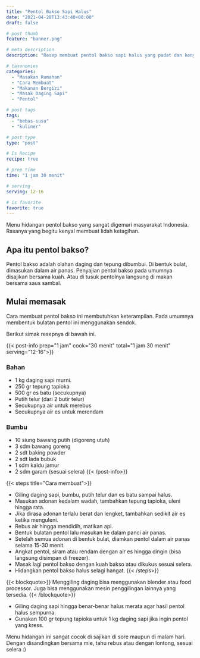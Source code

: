 ```yaml
---
title: "Pentol Bakso Sapi Halus"
date: "2021-04-28T13:43:40+00:00"
draft: false

# post thumb
feature: "banner.png"

# meta description
description: "Resep membuat pentol bakso sapi halus yang padat dan kenyal. Rasanya begitu lezat dan menggoda selera."

# taxonomies
categories:
  - "Masakan Rumahan"
  - "Cara Membuat"
  - "Makanan Bergizi"
  - "Masak Daging Sapi"
  - "Pentol"

# post tags
tags:
  - "bebas-susu"
  - "kuliner"

# post type
type: "post"

# Is Recipe
recipe: true

# prep time
time: "1 jam 30 menit"

# serving
serving: 12-16

# is favorite
favorite: true
---
```

Menu hidangan pentol bakso yang sangat digemari masyarakat Indonesia. Rasanya yang begitu kenyal membuat lidah ketagihan.

## Apa itu pentol bakso?

Pentol bakso adalah olahan daging dan tepung dibumbui. Di bentuk bulat, dimasukan dalam air panas. Penyajian pentol bakso pada umumnya disajikan bersama kuah. Atau di tusuk pentolnya langsung di makan bersama saus sambal.

## Mulai memasak

Cara membuat pentol bakso ini membutuhkan keterampilan. Pada umumnya membentuk bulatan pentol ini menggunakan sendok.

Berikut simak resepnya di bawah ini.

{{< post-info prep="1 jam" cook="30 menit" total="1 jam 30 menit" serving="12-16">}}

### Bahan

-   1 kg daging sapi murni.
-   250 gr tepung tapioka
-   500 gr es batu (secukupnya)
-   Putih telur (dari 2 butir telur)
-   Secukupnya air untuk merebus
-   Secukupnya air es untuk merendam

### Bumbu

-   10 siung bawang putih (digoreng utuh)
-   3 sdm bawang goreng
-   2 sdt baking powder
-   2 sdt lada bubuk
-   1 sdm kaldu jamur
-   2 sdm garam (sesuai selera)
{{< /post-info>}}

{{< steps title="Cara membuat">}}
- Giling daging sapi, bumbu, putih telur dan es batu sampai halus.
- Masukan adonan kedalam wadah, tambahkan tepung tapioka, uleni hingga rata. 
- Jika dirasa adonan terlalu berat dan lengket, tambahkan sedikit air es ketika menguleni.
- Rebus air hingga mendidih, matikan api.
- Bentuk bulatan pentol lalu masukan ke dalam panci air panas. 
- Setelah semua adonan di bentuk bulat, diamkan pentol dalam air panas selama 15-30 menit.
- Angkat pentol, siram atau rendam dengan air es hingga dingin (bisa langsung disimpan di freezer).
- Masak lagi pentol bakso dengan kuah bakso atau dikukus sesuai selera.
- Hidangkan pentol bakso halus selagi hangat.
{{< /steps>}}

{{< blockquote>}}
Menggiling daging bisa menggunakan blender atau food processor. Juga bisa menggunakan mesin penggilingan lainnya yang tersedia.
{{< /blockquote>}}

- Giling daging sapi hingga benar-benar halus merata agar hasil pentol halus sempurna.
- Gunakan 100 gr tepung tapioka untuk 1 kg daging sapi jika ingin pentol yang kress.

Menu hidangan ini sangat cocok di sajikan di sore maupun di malam hari. Dengan disandingkan bersama mie, tahu rebus atau dengan lontong, sesuai selera :)